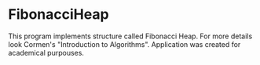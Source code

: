 # FibonacciHeap

This program implements structure called Fibonacci Heap. For more details look Cormen's "Introduction to Algorithms".
Application was created for academical purpouses.
